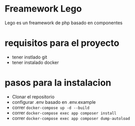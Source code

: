 # Freamework Lego

Lego es un freamework de php basado en componentes 

# requisitos para el proyecto

- tener instlado git
- tener instalado docker 


# pasos para la instalacion

- Clonar el repositorio
- configurar .env basado en .env.example 
- correr `docker-compose up -d --build`
- correr `docker-compose exec app composer install`
- correr `docker-compose exec app composer dump-autoload`

